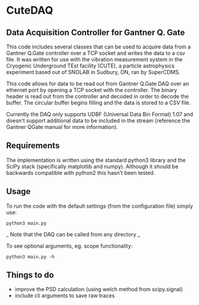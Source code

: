 # CuteDAQ 

## Data Acquisition Controller for Gantner Q. Gate

This code includes several classes that can be used to acquire data from a Gantner Q.Gate controller over a TCP socket and writes the data to a csv file. It was written for use with the vibration measurement system in the Cryogenic Underground TEst facility (CUTE), a particle astrophysics experiment based out of SNOLAB in Sudbury, ON, ran by SuperCDMS.

This code allows for data to be read out from Gantner Q.Gate DAQ over an ethernet port by opening a TCP socket with the controller.
The binary header is read out from the controller and decoded in order to decode the buffer.
The circular buffer begins filling and the data is stored to a CSV file.

Currently the DAQ only supports UDBF (Universal Data Bin Format) 1.07 and doesn't support additional data to be included in the stream (reference the Gantner QGate manual for more information).

## Requirements
The implementation is written using the standard python3 library and the SciPy stack (specifically matplotlib and numpy). 
Although it should be backwards compatible with python2 this hasn't been tested.

## Usage 

To run the code with the default settings (from the configuration file) simply use:
```
python3 main.py
```
_ Note that the DAQ can be called from any directory _

To see optional arguments, eg. scope functionality:
```
python3 main.py -h
```

## Things to do

* improve the PSD calculation (using welch method from scipy.signal)
* include cli arguments to save raw traces

